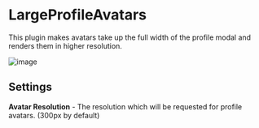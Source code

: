 # LargeProfileAvatars

This plugin makes avatars take up the full width of the profile modal and renders them in higher resolution.

![image](https://github.com/BoardTM/Vencord/assets/26598490/cd199cf0-b179-4f37-a6de-80bf8546bffe)


## Settings
**Avatar Resolution** - The resolution which will be requested for profile avatars. (300px by default)
